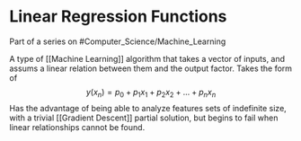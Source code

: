 # Linear Regression Functions

Part of a series on #Computer_Science/Machine_Learning 

A type of [[Machine Learning]] algorithm that takes a vector of inputs, and assums a linear relation between them and the output factor. Takes the form of $$y(x_n)=p_0+p_1x_1+p_2x_2+...+p_nx_n$$Has the advantage of being able to analyze features sets of indefinite size, with a trivial [[Gradient Descent]] partial solution, but begins to fail when linear relationships cannot be found.